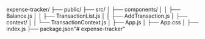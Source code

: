expense-tracker/
├── public/
├── src/
│   ├── components/
│   │   ├── Balance.js
│   │   ├── TransactionList.js
│   │   ├── AddTransaction.js
│   ├── context/
│   │   └── TransactionContext.js
│   ├── App.js
│   ├── App.css
│   ├── index.js
├── package.json"# expense-tracker" 
